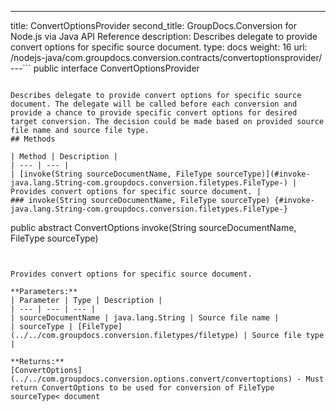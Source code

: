 ---
title: ConvertOptionsProvider
second_title: GroupDocs.Conversion for Node.js via Java API Reference
description: Describes delegate to provide convert options for specific source document.
type: docs
weight: 16
url: /nodejs-java/com.groupdocs.conversion.contracts/convertoptionsprovider/
---```
public interface ConvertOptionsProvider
```

Describes delegate to provide convert options for specific source document. The delegate will be called before each conversion and provide a chance to provide specific convert options for desired target conversion. The decision could be made based on provided source file name and source file type.
## Methods

| Method | Description |
| --- | --- |
| [invoke(String sourceDocumentName, FileType sourceType)](#invoke-java.lang.String-com.groupdocs.conversion.filetypes.FileType-) | Provides convert options for specific source document. |
### invoke(String sourceDocumentName, FileType sourceType) {#invoke-java.lang.String-com.groupdocs.conversion.filetypes.FileType-}
```
public abstract ConvertOptions invoke(String sourceDocumentName, FileType sourceType)
```


Provides convert options for specific source document.

**Parameters:**
| Parameter | Type | Description |
| --- | --- | --- |
| sourceDocumentName | java.lang.String | Source file name |
| sourceType | [FileType](../../com.groupdocs.conversion.filetypes/filetype) | Source file type |

**Returns:**
[ConvertOptions](../../com.groupdocs.conversion.options.convert/convertoptions) - Must return ConvertOptions to be used for conversion of FileType sourceType< document

